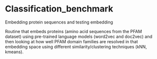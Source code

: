 # Classification_benchmark
Embedding protein sequences and testing embedding

Routine that embeds proteins (amino acid sequences from the PFAM dataset) using pre-trained language models (word2vec and doc2vec) and then looking at how well PFAM domain families are resolved in that embedding space using different similarity/clustering techniques (kNN, kmeans).

